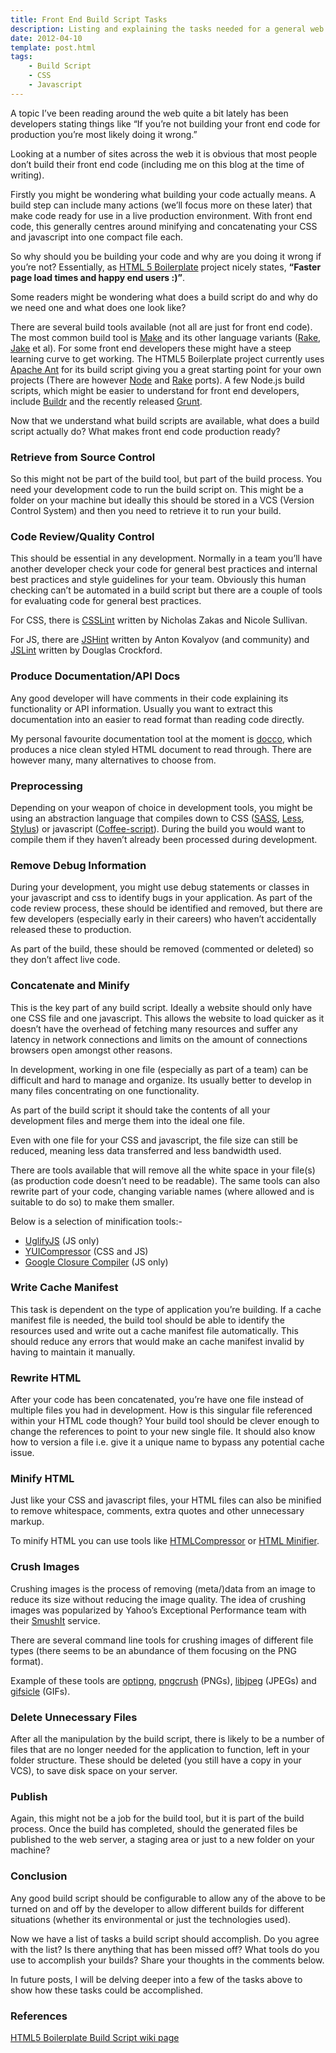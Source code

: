 ```yaml
---
title: Front End Build Script Tasks
description: Listing and explaining the tasks needed for a general web site/application build process
date: 2012-04-10
template: post.html
tags:
    - Build Script
    - CSS
    - Javascript
---
```


A topic I’ve been reading around the web quite a bit lately has been developers stating things like “If you’re not building your front end code for production you’re most likely doing it wrong.”

Looking at a number of sites across the web it is obvious that most people don’t build their front end code (including me on this blog at the time of writing).

Firstly you might be wondering what building your code actually means. A build step can include many actions (we’ll focus more on these later) that make code ready for use in a live production environment. With front end code, this generally centres around minifying and concatenating your CSS and javascript into one compact file each.

So why should you be building your code and why are you doing it wrong if you’re not? Essentially, as [HTML 5 Boilerplate](http://html5boilerplate.com/) project nicely states, **“Faster page load times and happy end users :)”**.

Some readers might be wondering what does a build script do and why do we need one and what does one look like?

There are several build tools available (not all are just for front end code). The most common build tool is [Make](http://www.gnu.org/software/make/) and its other language variants ([Rake](http://rake.rubyforge.org/), [Jake](http://cappuccino.org/discuss/2010/04/28/introducing-jake-a-build-tool-for-javascript/) et al). For some front end developers these might have a steep learning curve to get working. The HTML5 Boilerplate project currently uses [Apache Ant](http://ant.apache.org/) for its build script giving you a great starting point for your own projects (There are however [Node](https://github.com/h5bp/node-build-script) and [Rake](https://github.com/h5bp/rake-build-script) ports). A few Node.js build scripts, which might be easier to understand for front end developers, include [Buildr](https://github.com/balupton/buildr.npm) and the recently released [Grunt](https://github.com/cowboy/grunt).

Now that we understand what build scripts are available, what does a build script actually do? What makes front end code production ready?

### Retrieve from Source Control

So this might not be part of the build tool, but part of the build process. You need your development code to run the build script on. This might be a folder on your machine but ideally this should be stored in a VCS (Version Control System) and then you need to retrieve it to run your build.

### Code Review/Quality Control

This should be essential in any development. Normally in a team you’ll have another developer check your code for general best practices and internal best practices and style guidelines for your team. Obviously this human checking can’t be automated in a build script but there are a couple of tools for evaluating code for general best practices.

For CSS, there is [CSSLint](http://csslint.net/) written by Nicholas Zakas and Nicole Sullivan.

For JS, there are [JSHint](http://www.jshint.com/) written by Anton Kovalyov (and community) and [JSLint](http://www.jslint.com/) written by Douglas Crockford.

### Produce Documentation/API Docs

Any good developer will have comments in their code explaining its functionality or API information. Usually you want to extract this documentation into an easier to read format than reading code directly.

My personal favourite documentation tool at the moment is [docco](http://jashkenas.github.com/docco/), which produces a nice clean styled HTML document to read through. There are however many, many alternatives to choose from.

### Preprocessing

Depending on your weapon of choice in development tools, you might be using an abstraction language that compiles down to CSS ([SASS](http://sass-lang.com/), [Less](http://lesscss.org/), [Stylus](http://learnboost.github.com/stylus/docs/js.html)) or javascript ([Coffee-script](http://coffeescript.org/)). During the build you would want to compile them if they haven’t already been processed during development.

### Remove Debug Information

During your development, you might use debug statements or classes in your javascript and css to identify bugs in your application. As part of the code review process, these should be identified and removed, but there are few developers (especially early in their careers) who haven’t accidentally released these to production.

As part of the build, these should be removed (commented or deleted) so they don’t affect live code.

### Concatenate and Minify

This is the key part of any build script. Ideally a website should only have one CSS file and one javascript. This allows the website to load quicker as it doesn’t have the overhead of fetching many resources and suffer any latency in network connections and limits on the amount of connections browsers open amongst other reasons.

In development, working in one file (especially as part of a team) can be difficult and hard to manage and organize. Its usually better to develop in many files concentrating on one functionality.

As part of the build script it should take the contents of all your development files and merge them into the ideal one file.

Even with one file for your CSS and javascript, the file size can still be reduced, meaning less data transferred and less bandwidth used.

There are tools available that will remove all the white space in your file(s) (as production code doesn’t need to be readable). The same tools can also rewrite part of your code, changing variable names (where allowed and is suitable to do so) to make them smaller.

Below is a selection of minification tools:-

* [UglifyJS](https://github.com/mishoo/UglifyJS) (JS only)
* [YUICompressor](http://developer.yahoo.com/yui/compressor/) (CSS and JS)
* [Google Closure Compiler](http://code.google.com/closure/compiler/) (JS only)

### Write Cache Manifest

This task is dependent on the type of application you’re building. If a cache manifest file is needed, the build tool should be able to identify the resources used and write out a cache manifest file automatically. This should reduce any errors that would make an cache manifest invalid by having to maintain it manually.

### Rewrite HTML

After your code has been concatenated, you’re have one file instead of multiple files you had in development. How is this singular file referenced within your HTML code though? Your build tool should be clever enough to change the references to point to your new single file. It should also know how to version a file i.e. give it a unique name to bypass any potential cache issue.

### Minify HTML

Just like your CSS and javascript files, your HTML files can also be minified to remove whitespace, comments, extra quotes and other unnecessary markup.

To minify HTML you can use tools like [HTMLCompressor](http://code.google.com/p/htmlcompressor/) or [HTML Minifier](http://kangax.github.com/html-minifier/).

### Crush Images

Crushing images is the process of removing (meta/)data from an image to reduce its size without reducing the image quality. The idea of crushing images was popularized by Yahoo’s Exceptional Performance team with their [SmushIt](http://www.smushit.com/ysmush.it/) service.

There are several command line tools for crushing images of different file types (there seems to be an abundance of them focusing on the PNG format).

Example of these tools are [optipng](http://optipng.sourceforge.net/), [pngcrush](http://pmt.sourceforge.net/pngcrush/) (PNGs), [libjpeg](http://libjpeg.sourceforge.net/) (JPEGs) and [gifsicle](http://www.lcdf.org/gifsicle/) (GIFs).

### Delete Unnecessary Files

After all the manipulation by the build script, there is likely to be a number of files that are no longer needed for the application to function, left in your folder structure. These should be deleted (you still have a copy in your VCS), to save disk space on your server.

### Publish

Again, this might not be a job for the build tool, but it is part of the build process. Once the build has completed, should the generated files be published to the web server, a staging area or just to a new folder on your machine?

### Conclusion

Any good build script should be configurable to allow any of the above to be turned on and off by the developer to allow different builds for different situations (whether its environmental or just the technologies used).

Now we have a list of tasks a build script should accomplish. Do you agree with the list? Is there anything that has been missed off? What tools do you use to accomplish your builds? Share your thoughts in the comments below.

In future posts, I will be delving deeper into a few of the tasks above to show how these tasks could be accomplished.

### References

[HTML5 Boilerplate Build Script wiki page](https://github.com/h5bp/html5-boilerplate/wiki/Build-script)

